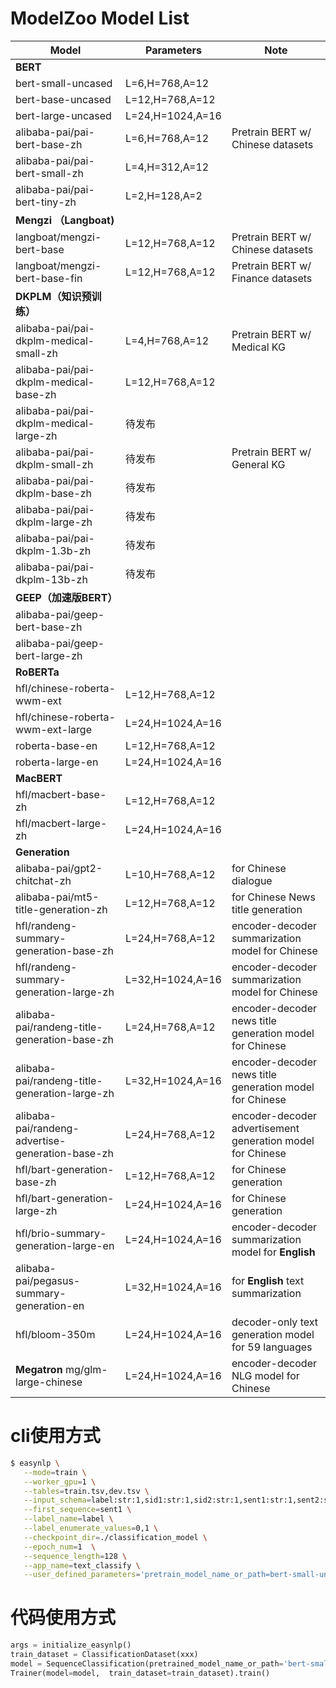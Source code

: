# ModelZoo Model List

| Model | Parameters | Note |
| --- | --- | --- |
| **BERT** |  |  |
| bert-small-uncased | L=6,H=768,A=12 |  |
| bert-base-uncased | L=12,H=768,A=12 |  |
| bert-large-uncased | L=24,H=1024,A=16 |  |
| alibaba-pai/pai-bert-base-zh | L=6,H=768,A=12 |  Pretrain BERT w/ Chinese datasets|
| alibaba-pai/pai-bert-small-zh | L=4,H=312,A=12 |  |
| alibaba-pai/pai-bert-tiny-zh | L=2,H=128,A=2 |  |
| **Mengzi （Langboat)** |  |  |
| langboat/mengzi-bert-base | L=12,H=768,A=12| Pretrain BERT w/ Chinese datasets|
| langboat/mengzi-bert-base-fin | L=12,H=768,A=12 | Pretrain BERT w/ Finance datasets
| **DKPLM（知识预训练）** |  |  |
| alibaba-pai/pai-dkplm-medical-small-zh | L=4,H=768,A=12 | Pretrain BERT w/ Medical KG|
| alibaba-pai/pai-dkplm-medical-base-zh | L=12,H=768,A=12 |  |
| alibaba-pai/pai-dkplm-medical-large-zh | 待发布 |  |
| alibaba-pai/pai-dkplm-small-zh | 待发布 | Pretrain BERT w/ General KG|
| alibaba-pai/pai-dkplm-base-zh | 待发布 |  |
| alibaba-pai/pai-dkplm-large-zh | 待发布 |  |
| alibaba-pai/pai-dkplm-1.3b-zh | 待发布 |  |
| alibaba-pai/pai-dkplm-13b-zh | 待发布 |  |
| **GEEP（加速版BERT）** |  |  |
| alibaba-pai/geep-bert-base-zh |  |  |
| alibaba-pai/geep-bert-large-zh |  |  |
| **RoBERTa** |  |  |
| hfl/chinese-roberta-wwm-ext | L=12,H=768,A=12 |  |
| hfl/chinese-roberta-wwm-ext-large | L=24,H=1024,A=16 |  |
| roberta-base-en | L=12,H=768,A=12 |  |
| roberta-large-en | L=24,H=1024,A=16 |  |
| **MacBERT** |  |  |
| hfl/macbert-base-zh | L=12,H=768,A=12 |  |
| hfl/macbert-large-zh | L=24,H=1024,A=16 |  |
| **Generation** |  |  |
| alibaba-pai/gpt2-chitchat-zh | L=10,H=768,A=12 | for Chinese dialogue |
| alibaba-pai/mt5-title-generation-zh | L=12,H=768,A=12 | for Chinese News title generation |
| hfl/randeng-summary-generation-base-zh | L=24,H=768,A=12 | encoder-decoder summarization model for Chinese |
| hfl/randeng-summary-generation-large-zh | L=32,H=1024,A=16 | encoder-decoder summarization model for Chinese |
| alibaba-pai/randeng-title-generation-base-zh | L=24,H=768,A=12 | encoder-decoder news title generation model for Chinese |
| alibaba-pai/randeng-title-generation-large-zh | L=32,H=1024,A=16 | encoder-decoder news title generation model for Chinese |
| alibaba-pai/randeng-advertise-generation-base-zh | L=24,H=768,A=12 | encoder-decoder advertisement generation model for Chinese |
| hfl/bart-generation-base-zh | L=12,H=768,A=12 | for Chinese generation |
| hfl/bart-generation-large-zh | L=24,H=1024,A=16 | for Chinese generation |
| hfl/brio-summary-generation-large-en | L=24,H=1024,A=16 | encoder-decoder summarization model for **English** |
| alibaba-pai/pegasus-summary-generation-en | L=32,H=1024,A=16 | for **English** text summarization |
| hfl/bloom-350m | L=24,H=1024,A=16 | decoder-only text generation model for 59 languages |
| **Megatron** mg/glm-large-chinese | L=24,H=1024,A=16 | encoder-decoder NLG model for Chinese |


# cli使用方式
```bash
$ easynlp \
   --mode=train \
   --worker_gpu=1 \
   --tables=train.tsv,dev.tsv \
   --input_schema=label:str:1,sid1:str:1,sid2:str:1,sent1:str:1,sent2:str:1 \
   --first_sequence=sent1 \
   --label_name=label \
   --label_enumerate_values=0,1 \
   --checkpoint_dir=./classification_model \
   --epoch_num=1  \
   --sequence_length=128 \
   --app_name=text_classify \
   --user_defined_parameters='pretrain_model_name_or_path=bert-small-uncased'
```

# 代码使用方式

```python
args = initialize_easynlp()
train_dataset = ClassificationDataset(xxx)
model = SequenceClassification(pretrained_model_name_or_path='bert-small-uncased')
Trainer(model=model,  train_dataset=train_dataset).train()
```



